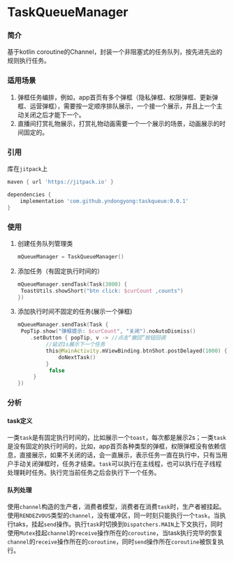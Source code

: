 # TaskQueueManager

### 简介

基于kotlin coroutine的Channel，封装一个非阻塞式的任务队列，按先进先出的规则执行任务。

### 适用场景

1. 弹框任务编排，例如，app首页有多个弹框（隐私弹框、权限弹框、更新弹框、运营弹框），需要按一定顺序排队展示，一个接一个展示，并且上一个主动关闭之后才能下一个。
2. 直播间打赏礼物展示，打赏礼物动画需要一个一个展示的场景，动画展示的时间固定的。

### 引用

库在`jitpack`上

```groovy
maven { url 'https://jitpack.io' }
```

```groovy
dependencies {
    implementation 'com.github.yndongyong:taskqueue:0.0.1'
}
```

### 使用

1. 创建任务队列管理类

   ```kotlin
   mQueueManager = TaskQueueManager()
   ```

2. 添加任务（有固定执行时间的）

   ```kotlin
   mQueueManager.sendTask(Task(3000) {
   	ToastUtils.showShort("btn click: $curCount ,counts")
   })
   ```

3. 添加执行时间不固定的任务(展示一个弹框)

   ```kotlin
   mQueueManager.sendTask(Task {
   	PopTip.show("弹框提示: $curCount", "关闭").noAutoDismiss()
       .setButton { popTip, v -> //点击“撤回”按钮回调
            //延迟1s展示下一个任务
            this@MainActivity.mViewBinding.btnShot.postDelayed(1000) {
                doNextTask()
            }
             false
        }
   })
   ```

   

### 分析

#### task定义

一类`task`是有固定执行时间的，比如展示一个`toast`，每次都是展示2s；一类`task`是没有固定的执行时间的，比如，app首页各种类型的弹框，权限弹框没有依赖信息，直接展示，如果不关闭的话，会一直展示，表示任务一直在执行中，只有当用户手动关闭弹框时，任务才结束。`task`可以执行在主线程，也可以执行在子线程处理耗时任务。执行完当前任务之后会执行下一个任务。

#### 队列处理

使用`channel`构造的生产者，消费者模型，消费者在消费`task`时，生产者被挂起。使用`RENDEZVOUS`类型的`channel`，没有缓冲区，同一时刻只能执行一个`task`，当执行taks，挂起`send`操作。执行`task`时切换到`Dispatchers.MAIN`上下文执行，同时使用`Mutex`挂起`channel`的`receive`操作所在的`coroutine`，当task执行完毕的恢复`channel`的`receive`操作所在的`coroutine`，同时`send`操作所在`coroutine`被恢复执行。



